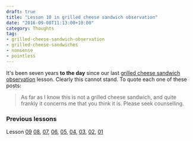 ```yaml
---
draft: true
title: "Lesson 10 in grilled cheese sandwich observation"
date: "2016-09-08T11:13:00+10:00"
category: Thoughts
tag:
- grilled-cheese-sandwich-observation
- grilled-cheese-sandwiches
- nonsense
- pointless
---
```

It's been seven years **to the day** since our last [grilled cheese sandwich observation] lesson. Clearly this cannot stand. To quote each one of these posts:

> As far as I know this is not a grilled cheese sandwich, and quite frankly it concerns me that you think it is. Please seek counselling.

### Previous lessons

Lesson <a href="//rubenerd.com/sandwich-lesson-9/">09</a> <a href="//rubenerd.com/p4551/">08</a>, <a href="//rubenerd.com/p3971/">07</a>, <a href="//rubenerd.com/p3932/">06</a>, <a href="//rubenerd.com/p3581/">05</a>, <a href="//rubenerd.com/p2921/">04</a>, <a href="//rubenerd.com/p2617/">03</a>, <a href="//rubenerd.com/p1453/">02</a>, <a href="//rubenerd.com/p1284/">01</a></p>

[grilled cheese sandwich observation]: https://rubenerd.com/tag/grilled-cheese-sandwich-observation/

